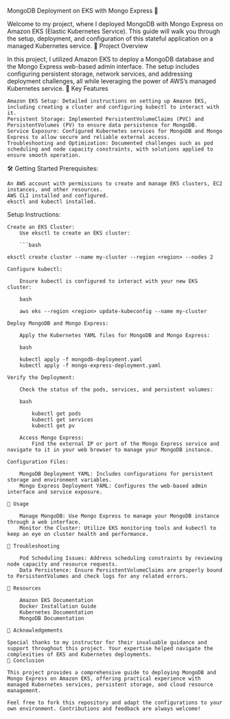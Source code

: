 MongoDB Deployment on EKS with Mongo Express 🚀

Welcome to my project, where I deployed MongoDB with Mongo Express on Amazon EKS (Elastic Kubernetes Service). This guide will walk you through the setup, deployment, and configuration of this stateful application on a managed Kubernetes service.
📂 Project Overview

In this project, I utilized Amazon EKS to deploy a MongoDB database and the Mongo Express web-based admin interface. The setup includes configuring persistent storage, network services, and addressing deployment challenges, all while leveraging the power of AWS’s managed Kubernetes service.
🔧 Key Features

    Amazon EKS Setup: Detailed instructions on setting up Amazon EKS, including creating a cluster and configuring kubectl to interact with it.
    Persistent Storage: Implemented PersistentVolumeClaims (PVC) and PersistentVolumes (PV) to ensure data persistence for MongoDB.
    Service Exposure: Configured Kubernetes services for MongoDB and Mongo Express to allow secure and reliable external access.
    Troubleshooting and Optimization: Documented challenges such as pod scheduling and node capacity constraints, with solutions applied to ensure smooth operation.

🛠 Getting Started
Prerequisites:

    An AWS account with permissions to create and manage EKS clusters, EC2 instances, and other resources.
    AWS CLI installed and configured.
    eksctl and kubectl installed.

Setup Instructions:

    Create an EKS Cluster:
        Use eksctl to create an EKS cluster:

        ```bash

    eksctl create cluster --name my-cluster --region <region> --nodes 2
```
Configure kubectl:

    Ensure kubectl is configured to interact with your new EKS cluster:

    bash

    aws eks --region <region> update-kubeconfig --name my-cluster

Deploy MongoDB and Mongo Express:

    Apply the Kubernetes YAML files for MongoDB and Mongo Express:

    bash

    kubectl apply -f mongodb-deployment.yaml
    kubectl apply -f mongo-express-deployment.yaml

Verify the Deployment:

    Check the status of the pods, services, and persistent volumes:

    bash

        kubectl get pods
        kubectl get services
        kubectl get pv

    Access Mongo Express:
        Find the external IP or port of the Mongo Express service and navigate to it in your web browser to manage your MongoDB instance.

Configuration Files:

    MongoDB Deployment YAML: Includes configurations for persistent storage and environment variables.
    Mongo Express Deployment YAML: Configures the web-based admin interface and service exposure.

🚀 Usage

    Manage MongoDB: Use Mongo Express to manage your MongoDB instance through a web interface.
    Monitor the Cluster: Utilize EKS monitoring tools and kubectl to keep an eye on cluster health and performance.

📜 Troubleshooting

    Pod Scheduling Issues: Address scheduling constraints by reviewing node capacity and resource requests.
    Data Persistence: Ensure PersistentVolumeClaims are properly bound to PersistentVolumes and check logs for any related errors.

🔗 Resources

    Amazon EKS Documentation
    Docker Installation Guide
    Kubernetes Documentation
    MongoDB Documentation

💬 Acknowledgements

Special thanks to my instructor for their invaluable guidance and support throughout this project. Your expertise helped navigate the complexities of EKS and Kubernetes deployments.
🎯 Conclusion

This project provides a comprehensive guide to deploying MongoDB and Mongo Express on Amazon EKS, offering practical experience with managed Kubernetes services, persistent storage, and cloud resource management.

Feel free to fork this repository and adapt the configurations to your own environment. Contributions and feedback are always welcome!
